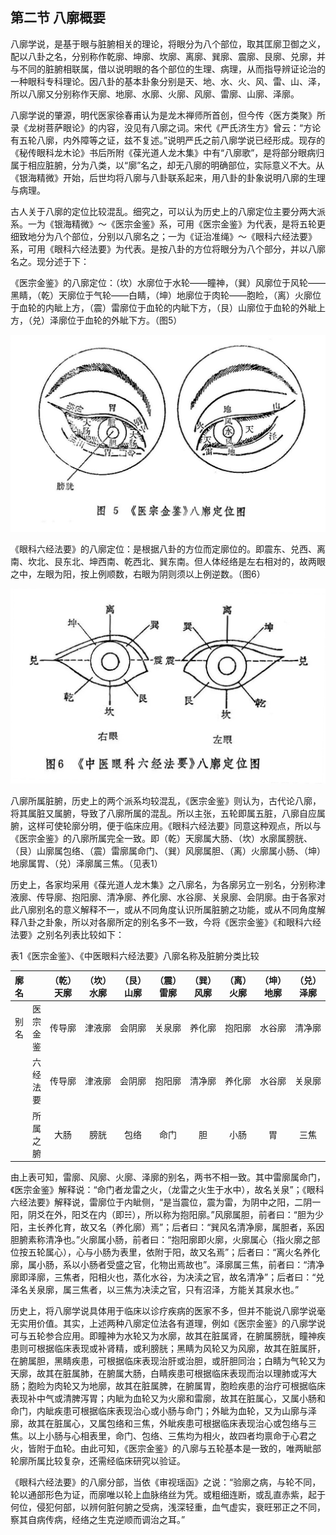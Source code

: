 ## 第二节 八廓概要

八廓学说，是基于眼与脏腑相关的理论，将眼分为八个部位，取其匡廓卫御之义，配以八卦之名，分别称作乾廓、坤廓、坎廓、离廓、巽廓、震廓、艮廓、兑廓，并与不同的脏腑相联属，借以说明眼的各个部位的生理、病理，从而指导辨证论治的一种眼科专科理论。因八卦的基本卦象分别是天、地、水、火、风、雷、山、泽，所以八廓又分别称作天廓、地廓、水廓、火廓、风廓、雷廓、山廓、泽廓。

八廓学说的肇源，明代医家徐春甫认为是龙木禅师所首创，但今传〈医方类聚》所录《龙树菩萨眼论》的内容，没见有八廓之词。宋代《严氏济生方》曾云：“方论有五轮八廓，内外障等之证，兹不复述。”说明严氏之前八廓学说已经形成。现存的《秘传眼科龙木论》书后所附《葆光道人龙木集》中有“八廓歌”，是将部分眼病归属于相应脏腑，分为八类，以“廓”名之，却无八廓的明确部位，实际意义不大。从《银海精微》开始，后世均将八廓与八卦联系起来，用八卦的卦象说明八廓的生理与病理。

古人关于八廓的定位比较混乱。细究之，可以认为历史上的八廓定位主要分两大派系。一为《银海精微》〜《医宗金鉴》系，可用《医宗金鉴》为代表，是将五轮更细致地分为八个部位，分别以八廓名之；一为《证治准绳》〜《眼科六经法要》系，可用《眼科六经法要》为代表。是按八卦的方位将眼分为八个部分，并以八廓名之。现分述于下：

《医宗金鉴》的八廓定位：（坎）水廓位于水轮——瞳神，（巽）风廓位于风轮——黑睛，（乾）天廓位于气轮——白睛，（坤）地廓位于肉轮——胞睑，（离）火廓位于血轮的内眦上方，（震）雷廓位于血轮的内眦下方，（艮）山廓位于血轮的外眦上方，（兑）泽廓位于血轮的外眦下方。（图5）

![插图](./img/5.jpg)

《眼科六经法要》的八廓定位：是根据八卦的方位而定廓位的。即震东、兑西、离南、坎北、艮东北、坤西南、乾西北、巽东南。但人体经络是左右相对的，故两眼之中，左眼为阳，按上例顺数，右眼为阴则须以上例逆数。（图6）

![插图](./img/6.jpg)

八廓所属脏腑，历史上的两个派系均较混乱，《医宗金鉴》则认为，古代论八廓，将其属脏又属腑，导致了八廓所属的混乱。所以主张，五轮即属五脏，八廓自应属腑，这样可使轮廓分明，便于临床应用。《眼科六经法要》同意这种观点，所以与《医宗金鉴》的八廓所属完全一致。即（乾）天廓属大肠、（坎）水廓属膀胱、（艮）山廓属包络、（震）雷廓属命门、（巽）风廓属胆、（离）火廓属小肠、（坤）地廓属胃、（兑）泽廓属三焦。（见表1）

历史上，各家均采用《葆光道人龙木集》之八廓名，为各廓另立一别名，分别称津液廓、传导廓、抱阳廓、清净廓、养化廓、水谷廓、关泉廓、会阴廓。由于各家对此八廓别名的意义解释不一，或从不同角度认识所属脏腑之功能，或从不同角度解释八卦之卦象，所以对各廓所定的别名多不一致，今将《医宗金鉴》《和眼科六经法要》之别名列表比较如下：

表1《医宗金鉴》、《中医眼料六经法要》八廓名称及脏腑分类比较

| 廓名  |          | （乾）天廓 | （坎）水廓 | （艮）山廓 | （震）雷廓 | （巽）风廓 | （离）火廓 | （坤）地廓 | （兑）泽廓 |
| :---: | :------: | :--------: | :--------: | :--------: | :--------: | :--------: | :--------: | :--------: | :--------: |
| 别 名 | 医宗金鉴 |   传导廓   |   津液廓   |   会阴廓   |   关泉廓   |   养化廓   |   抱阳廓   |   水谷廓   |   清净廓   |
|       | 六经法要 |   传导廓   |   津液廓   |   会阴廓   |   抱阳廓   |   清净廓   |   养化廓   |   水谷廓   |   关泉廓   |
|       | 所属之腑 |    大肠    |    膀胱    |    包络    |    命门    |     胆     |    小肠    |     胃     |    三焦    |

由上表可知，雷廓、风廓、火廓、泽廓的别名，两书不相一致。其中雷廓属命门，《医宗金鉴》解释说：“命门者龙雷之火，（龙雷之火生于水中），故名关泉”；《眼科六经法要》解释说，雷廓位于内眦侧，“是当震位，震为雷，为阴中之阳，二阴一阳，阴爻在外，阳爻在内（即☵），所以称为抱阳廓。”风廓属胆，前者曰：“胆为少阳，主长养化育，故又名（养化廓）焉”；后者曰：“巽风名清净廓，属胆者，系因胆腑素称清净也。”火廓属小肠，前者曰：“抱阳廓即火廓，火廓属心（指火廓之部位按五轮属心），心与小肠为表里，依附于阳，故又名焉”；后者曰：“离火名养化廓，属小肠，系以小肠者受盛之官，化物出焉故也”。泽廓属三焦，前者曰：“清净廓即泽廓，三焦者，阳相火也，蒸化水谷，为决渎之官，故名清净”；后者曰：“兑泽名关泉廓，属三焦者，以三焦为决渎之官，只有沼泽，方能关其泉水也。”

历史上，将八廓学说具体用于临床以诊疗疾病的医家不多，但并不能说八廓学说毫无实用价值。其实，上述两种八廓定位法各有道理，例如《医宗金鉴》的八廓学说可与五轮参合应用。即瞳神为水轮又为水廓，故其在脏属肾，在腑属膀胱，瞳神疾患则可根据临床表现或补肾精，或利膀胱；黑睛为风轮又为风廓，故其在脏属肝，在腑属胆，黑睛疾患，可根据临床表现治肝或治胆，或肝胆同治；白睛为气轮又为天廓，故其在脏属肺，在腑属大肠，白睛疾患可根据临床表现而治以理肺或泻大肠；胞睑为肉轮又为地廓，故其在脏属脾，在腑属胃，胞睑疾患的治疗可根据临床表现补中气或清脾泻胃；内眦为血轮又为火廓和雷廓，故其在脏属心，又属小肠和命门，内眦疾患可根据临床表现治心或小肠与命门；外眦为血轮，又为山廓与泽廓，故其在脏属心，又属包络和三焦，外眦疾患可根据临床表现治心或包络与三焦。以上小肠与心相表里，命门、包络、三焦均为相火，故四者均禀命于心君之火，皆附于血轮。由此可知，《医宗金鉴》的八廓与五轮基本是一致的，唯两眦部轮廓所属比较复杂，还需经临床研究以验证。

《眼科六经法要》的八廓分部，当依《审视瑶函》之说：“验廓之病，与轮不同，轮以通部形色为证，而廓唯以轮上血脉络丝为凭。或粗细连断，或乱直赤紫，起于何位，侵犯何部，以辨何脏何腑之受病，浅深轻重，血气虚实，衰旺邪正之不同，察其自病传病，经络之生克逆顺而调治之耳。”
